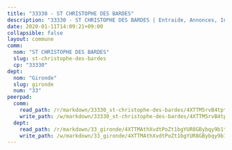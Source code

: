 ```yaml
---
title: "33330 - ST CHRISTOPHE DES BARDES"
description: "33330 - ST CHRISTOPHE DES BARDES | Entraide, Annonces, Initiatives"
date: 2020-01-11T14:09:21+09:00
collapsible: false
layout: commune
comm:
  nom: "ST CHRISTOPHE DES BARDES"
  slug: st-christophe-des-bardes
  cp: "33330"
dept:
  nom: "Gironde"
  slug: gironde
  num: "33"
peerpad:
  comm:
    read_path: /r/markdown/33330_st-christophe-des-bardes/4XTTM5rvB4tptveRBbGhjGqJzs4Rq4jjM2RoEM34pwcWnmxLy
    write_path: /w/markdown/33330_st-christophe-des-bardes/4XTTM5rvB4tptveRBbGhjGqJzs4Rq4jjM2RoEM34pwcWnmxLy-K3TgV72AcrybP5UpSb95GxezKdV6P1unf1t4GU6w9FvvGMiP9cRXvq1JPFZ1ZbYqCSZ7oXHBtc7AR8rdYAwaLWhQPiy85GABMFP4bwExhkbNCczcS8y5UYGnX4RWWVwBmoUptqSZ
  dept:
    read_path: /r/markdown/33_gironde/4XTTMAthXvdtPoZt1bgYUR8GBybqy9b1tLUaaKDw5iKj57LRt
    write_path: /w/markdown/33_gironde/4XTTMAthXvdtPoZt1bgYUR8GBybqy9b1tLUaaKDw5iKj57LRt-K3TgU8ogmN5s8hbKrZhkV9P1KQiFepNWXjoYRvdMTW1jt7eRXTmrjG677tN9mcUTsALjzYGgb8mvcrYPJn2Jd8cTiBmF9aZcbgdcQL1kzCPJnSf6X8tpEcGPdTr5qT6cQqEpt6oQ
---
```



